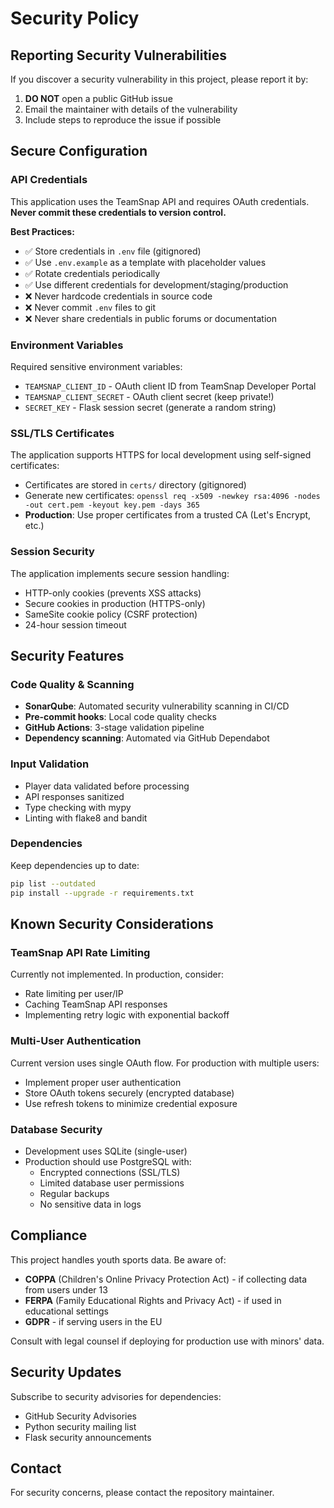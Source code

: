# Security Policy

## Reporting Security Vulnerabilities

If you discover a security vulnerability in this project, please report it by:

1. **DO NOT** open a public GitHub issue
2. Email the maintainer with details of the vulnerability
3. Include steps to reproduce the issue if possible

## Secure Configuration

### API Credentials

This application uses the TeamSnap API and requires OAuth credentials. **Never commit these credentials to version control.**

**Best Practices:**
- ✅ Store credentials in `.env` file (gitignored)
- ✅ Use `.env.example` as a template with placeholder values
- ✅ Rotate credentials periodically
- ✅ Use different credentials for development/staging/production
- ❌ Never hardcode credentials in source code
- ❌ Never commit `.env` files to git
- ❌ Never share credentials in public forums or documentation

### Environment Variables

Required sensitive environment variables:
- `TEAMSNAP_CLIENT_ID` - OAuth client ID from TeamSnap Developer Portal
- `TEAMSNAP_CLIENT_SECRET` - OAuth client secret (keep private!)
- `SECRET_KEY` - Flask session secret (generate a random string)

### SSL/TLS Certificates

The application supports HTTPS for local development using self-signed certificates:
- Certificates are stored in `certs/` directory (gitignored)
- Generate new certificates: `openssl req -x509 -newkey rsa:4096 -nodes -out cert.pem -keyout key.pem -days 365`
- **Production**: Use proper certificates from a trusted CA (Let's Encrypt, etc.)

### Session Security

The application implements secure session handling:
- HTTP-only cookies (prevents XSS attacks)
- Secure cookies in production (HTTPS-only)
- SameSite cookie policy (CSRF protection)
- 24-hour session timeout

## Security Features

### Code Quality & Scanning

- **SonarQube**: Automated security vulnerability scanning in CI/CD
- **Pre-commit hooks**: Local code quality checks
- **GitHub Actions**: 3-stage validation pipeline
- **Dependency scanning**: Automated via GitHub Dependabot

### Input Validation

- Player data validated before processing
- API responses sanitized
- Type checking with mypy
- Linting with flake8 and bandit

### Dependencies

Keep dependencies up to date:
```bash
pip list --outdated
pip install --upgrade -r requirements.txt
```

## Known Security Considerations

### TeamSnap API Rate Limiting

Currently not implemented. In production, consider:
- Rate limiting per user/IP
- Caching TeamSnap API responses
- Implementing retry logic with exponential backoff

### Multi-User Authentication

Current version uses single OAuth flow. For production with multiple users:
- Implement proper user authentication
- Store OAuth tokens securely (encrypted database)
- Use refresh tokens to minimize credential exposure

### Database Security

- Development uses SQLite (single-user)
- Production should use PostgreSQL with:
  - Encrypted connections (SSL/TLS)
  - Limited database user permissions
  - Regular backups
  - No sensitive data in logs

## Compliance

This project handles youth sports data. Be aware of:
- **COPPA** (Children's Online Privacy Protection Act) - if collecting data from users under 13
- **FERPA** (Family Educational Rights and Privacy Act) - if used in educational settings
- **GDPR** - if serving users in the EU

Consult with legal counsel if deploying for production use with minors' data.

## Security Updates

Subscribe to security advisories for dependencies:
- GitHub Security Advisories
- Python security mailing list
- Flask security announcements

## Contact

For security concerns, please contact the repository maintainer.
